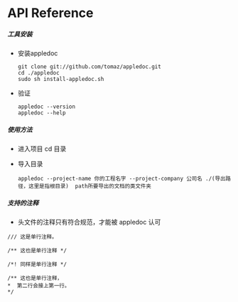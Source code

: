 # API Reference



##### 工具安装

- 安装appledoc

  ```
  git clone git://github.com/tomaz/appledoc.git
  cd ./appledoc
  sudo sh install-appledoc.sh
  ```

- 验证

  ```
  appledoc --version
  appledoc --help
  ```

##### 使用方法

- 进入项目 cd 目录

- 导入目录

  ```
  appledoc --project-name 你的工程名字 --project-company 公司名 ./(导出路径，这里是指根目录)  path所要导出的文档的类文件夹
  ```

##### 支持的注释

- 头文件的注释只有符合规范，才能被 appledoc 认可

```
/// 这是单行注释。
 
/** 这也是单行注释 */
 
/*! 同样是单行注释 */
 
/** 这也是单行注释，
*  第二行会接上第一行。
*/
```

